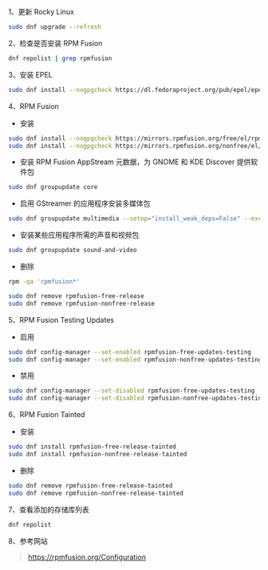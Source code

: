 1、更新 Rocky Linux

```sh
sudo dnf upgrade --refresh
```

2、检查是否安装 RPM Fusion

```sh
dnf repolist | grep rpmfusion
```

3、安装 EPEL

```sh
sudo dnf install --nogpgcheck https://dl.fedoraproject.org/pub/epel/epel-release-latest-$(rpm -E %rhel).noarch.rpm
```

4、RPM Fusion

- 安装

```sh
sudo dnf install --nogpgcheck https://mirrors.rpmfusion.org/free/el/rpmfusion-free-release-$(rpm -E %rhel).noarch.rpm
sudo dnf install --nogpgcheck https://mirrors.rpmfusion.org/nonfree/el/rpmfusion-nonfree-release-$(rpm -E %rhel).noarch.rpm
```

- 安装 RPM Fusion AppStream 元数据，为 GNOME 和 KDE Discover 提供软件包

```sh
sudo dnf groupupdate core
```

- 启用 GStreamer 的应用程序安装多媒体包

```sh
sudo dnf groupupdate multimedia --setop="install_weak_deps=False" --exclude=PackageKit-gstreamer-plugin
```

- 安装某些应用程序所需的声音和视频包

```sh
sudo dnf groupupdate sound-and-video
```

- 删除

```sh
rpm -qa 'rpmfusion*'
```

```sh
sudo dnf remove rpmfusion-free-release
sudo dnf remove rpmfusion-nonfree-release
```

5、RPM Fusion Testing Updates

- 启用

```sh
sudo dnf config-manager --set-enabled rpmfusion-free-updates-testing
sudo dnf config-manager --set-enabled rpmfusion-nonfree-updates-testing
```

- 禁用

```sh
sudo dnf config-manager --set-disabled rpmfusion-free-updates-testing
sudo dnf config-manager --set-disabled rpmfusion-nonfree-updates-testing
```

6、RPM Fusion Tainted

- 安装

```sh
sudo dnf install rpmfusion-free-release-tainted
sudo dnf install rpmfusion-nonfree-release-tainted
```

- 删除

```sh
sudo dnf remove rpmfusion-free-release-tainted
sudo dnf remove rpmfusion-nonfree-release-tainted
```

7、查看添加的存储库列表

```sh
dnf repolist
```

8、参考网站

> https://rpmfusion.org/Configuration